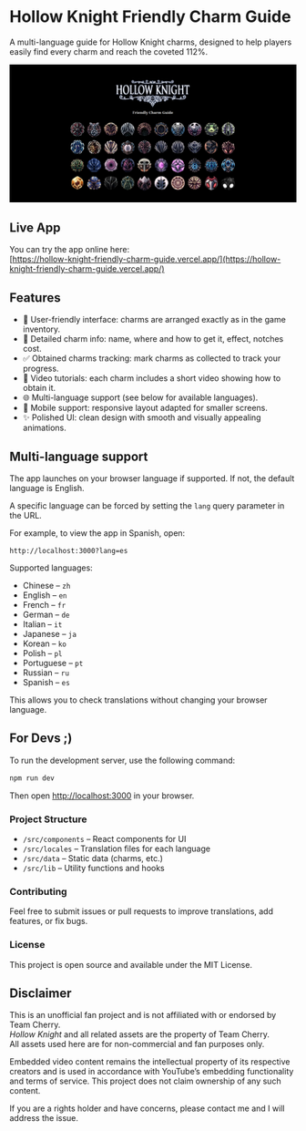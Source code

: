 # Hollow Knight Friendly Charm Guide

A multi-language guide for Hollow Knight charms, designed to help players easily find every charm and reach the coveted 112%.

[![Hollow Knight Friendly Charm Guide](./assets/app-preview.png)](https://hollow-knight-friendly-charm-guide.vercel.app/)

## Live App

You can try the app online here:  
[https://hollow-knight-friendly-charm-guide.vercel.app/](https://hollow-knight-friendly-charm-guide.vercel.app/)

## Features

-   🧭 User-friendly interface: charms are arranged exactly as in the game inventory.
-   📝 Detailed charm info: name, where and how to get it, effect, notches cost.
-   ✅ Obtained charms tracking: mark charms as collected to track your progress.
-   🎥 Video tutorials: each charm includes a short video showing how to obtain it.
-   🌐 Multi-language support (see below for available languages).
-   📱 Mobile support: responsive layout adapted for smaller screens.
-   ✨ Polished UI: clean design with smooth and visually appealing animations.

## Multi-language support

The app launches on your browser language if supported. If not, the default language is English.

A specific language can be forced by setting the `lang` query parameter in the URL.

For example, to view the app in Spanish, open:

```
http://localhost:3000?lang=es
```

Supported languages:

-   Chinese – `zh`
-   English – `en`
-   French – `fr`
-   German – `de`
-   Italian – `it`
-   Japanese – `ja`
-   Korean – `ko`
-   Polish – `pl`
-   Portuguese – `pt`
-   Russian – `ru`
-   Spanish – `es`

This allows you to check translations without changing your browser language.

## For Devs ;)

To run the development server, use the following command:

```bash
npm run dev
```

Then open [http://localhost:3000](http://localhost:3000) in your browser.

### Project Structure

-   `/src/components` – React components for UI
-   `/src/locales` – Translation files for each language
-   `/src/data` – Static data (charms, etc.)
-   `/src/lib` – Utility functions and hooks

### Contributing

Feel free to submit issues or pull requests to improve translations, add features, or fix bugs.

### License

This project is open source and available under the MIT License.

## Disclaimer

This is an unofficial fan project and is not affiliated with or endorsed by Team Cherry.  
*Hollow Knight* and all related assets are the property of Team Cherry.  
All assets used here are for non-commercial and fan purposes only.

Embedded video content remains the intellectual property of its respective creators and is used in accordance with YouTube’s embedding functionality and terms of service. This project does not claim ownership of any such content.

If you are a rights holder and have concerns, please contact me and I will address the issue.

